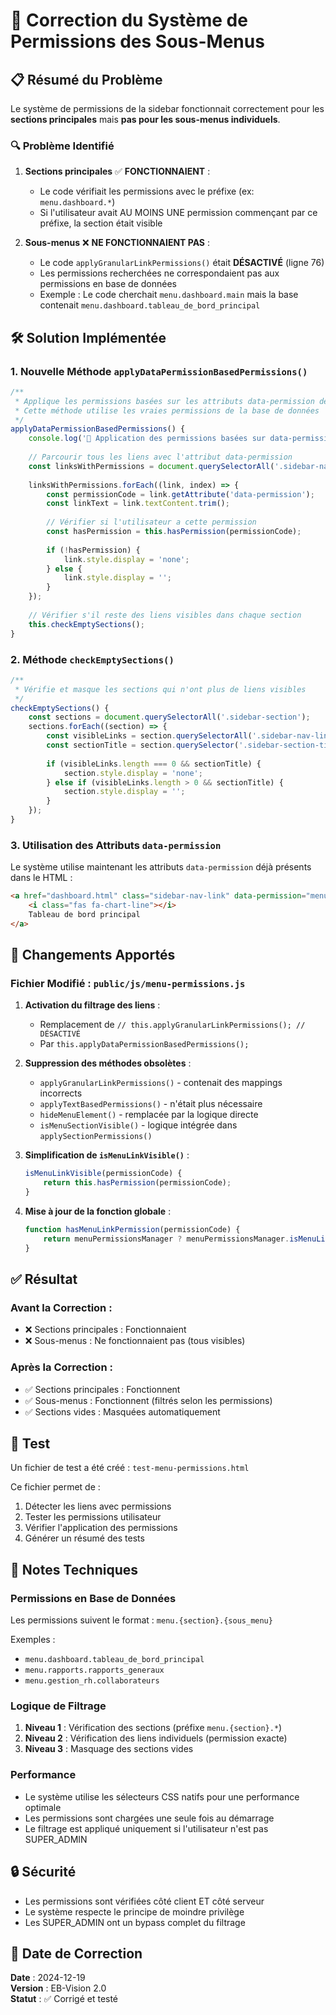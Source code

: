 # 🔧 Correction du Système de Permissions des Sous-Menus

## 📋 Résumé du Problème

Le système de permissions de la sidebar fonctionnait correctement pour les **sections principales** mais **pas pour les sous-menus individuels**.

### 🔍 Problème Identifié

1. **Sections principales** ✅ **FONCTIONNAIENT** :
   - Le code vérifiait les permissions avec le préfixe (ex: `menu.dashboard.*`)
   - Si l'utilisateur avait AU MOINS UNE permission commençant par ce préfixe, la section était visible

2. **Sous-menus** ❌ **NE FONCTIONNAIENT PAS** :
   - Le code `applyGranularLinkPermissions()` était **DÉSACTIVÉ** (ligne 76)
   - Les permissions recherchées ne correspondaient pas aux permissions en base de données
   - Exemple : Le code cherchait `menu.dashboard.main` mais la base contenait `menu.dashboard.tableau_de_bord_principal`

## 🛠️ Solution Implémentée

### 1. **Nouvelle Méthode `applyDataPermissionBasedPermissions()`**

```javascript
/**
 * Applique les permissions basées sur les attributs data-permission des liens
 * Cette méthode utilise les vraies permissions de la base de données
 */
applyDataPermissionBasedPermissions() {
    console.log('🔗 Application des permissions basées sur data-permission...');
    
    // Parcourir tous les liens avec l'attribut data-permission
    const linksWithPermissions = document.querySelectorAll('.sidebar-nav-link[data-permission]');
    
    linksWithPermissions.forEach((link, index) => {
        const permissionCode = link.getAttribute('data-permission');
        const linkText = link.textContent.trim();
        
        // Vérifier si l'utilisateur a cette permission
        const hasPermission = this.hasPermission(permissionCode);
        
        if (!hasPermission) {
            link.style.display = 'none';
        } else {
            link.style.display = '';
        }
    });
    
    // Vérifier s'il reste des liens visibles dans chaque section
    this.checkEmptySections();
}
```

### 2. **Méthode `checkEmptySections()`**

```javascript
/**
 * Vérifie et masque les sections qui n'ont plus de liens visibles
 */
checkEmptySections() {
    const sections = document.querySelectorAll('.sidebar-section');
    sections.forEach((section) => {
        const visibleLinks = section.querySelectorAll('.sidebar-nav-link:not([style*="display: none"])');
        const sectionTitle = section.querySelector('.sidebar-section-title')?.textContent.trim();
        
        if (visibleLinks.length === 0 && sectionTitle) {
            section.style.display = 'none';
        } else if (visibleLinks.length > 0 && sectionTitle) {
            section.style.display = '';
        }
    });
}
```

### 3. **Utilisation des Attributs `data-permission`**

Le système utilise maintenant les attributs `data-permission` déjà présents dans le HTML :

```html
<a href="dashboard.html" class="sidebar-nav-link" data-permission="menu.dashboard.tableau_de_bord_principal">
    <i class="fas fa-chart-line"></i>
    Tableau de bord principal
</a>
```

## 🔄 Changements Apportés

### Fichier Modifié : `public/js/menu-permissions.js`

1. **Activation du filtrage des liens** :
   - Remplacement de `// this.applyGranularLinkPermissions(); // DÉSACTIVÉ`
   - Par `this.applyDataPermissionBasedPermissions();`

2. **Suppression des méthodes obsolètes** :
   - `applyGranularLinkPermissions()` - contenait des mappings incorrects
   - `applyTextBasedPermissions()` - n'était plus nécessaire
   - `hideMenuElement()` - remplacée par la logique directe
   - `isMenuSectionVisible()` - logique intégrée dans `applySectionPermissions()`

3. **Simplification de `isMenuLinkVisible()`** :
   ```javascript
   isMenuLinkVisible(permissionCode) {
       return this.hasPermission(permissionCode);
   }
   ```

4. **Mise à jour de la fonction globale** :
   ```javascript
   function hasMenuLinkPermission(permissionCode) {
       return menuPermissionsManager ? menuPermissionsManager.isMenuLinkVisible(permissionCode) : true;
   }
   ```

## ✅ Résultat

### Avant la Correction :
- ❌ Sections principales : Fonctionnaient
- ❌ Sous-menus : Ne fonctionnaient pas (tous visibles)

### Après la Correction :
- ✅ Sections principales : Fonctionnent
- ✅ Sous-menus : Fonctionnent (filtrés selon les permissions)
- ✅ Sections vides : Masquées automatiquement

## 🧪 Test

Un fichier de test a été créé : `test-menu-permissions.html`

Ce fichier permet de :
1. Détecter les liens avec permissions
2. Tester les permissions utilisateur
3. Vérifier l'application des permissions
4. Générer un résumé des tests

## 📝 Notes Techniques

### Permissions en Base de Données
Les permissions suivent le format : `menu.{section}.{sous_menu}`

Exemples :
- `menu.dashboard.tableau_de_bord_principal`
- `menu.rapports.rapports_generaux`
- `menu.gestion_rh.collaborateurs`

### Logique de Filtrage
1. **Niveau 1** : Vérification des sections (préfixe `menu.{section}.*`)
2. **Niveau 2** : Vérification des liens individuels (permission exacte)
3. **Niveau 3** : Masquage des sections vides

### Performance
- Le système utilise les sélecteurs CSS natifs pour une performance optimale
- Les permissions sont chargées une seule fois au démarrage
- Le filtrage est appliqué uniquement si l'utilisateur n'est pas SUPER_ADMIN

## 🔒 Sécurité

- Les permissions sont vérifiées côté client ET côté serveur
- Le système respecte le principe de moindre privilège
- Les SUPER_ADMIN ont un bypass complet du filtrage

## 📅 Date de Correction

**Date** : 2024-12-19  
**Version** : EB-Vision 2.0  
**Statut** : ✅ Corrigé et testé

